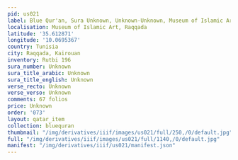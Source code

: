 ```yaml
---
pid: us021
label: Blue Qur'an, Sura Unknown, Unknown-Unknown, Museum of Islamic Art, Raqqada
localisation: Museum of Islamic Art, Raqqada
latitude: '35.612871'
longitude: '10.0695367'
country: Tunisia
city: Raqqada, Kairouan
inventory: Rutbi 196
sura_number: Unknown
sura_title_arabic: Unknown
sura_title_english: Unknown
verse_recto: Unknown
verse_verso: Unknown
comments: 67 folios
price: Unknown
order: '073'
layout: qatar_item
collection: bluequran
thumbnail: "/img/derivatives/iiif/images/us021/full/250,/0/default.jpg"
full: "/img/derivatives/iiif/images/us021/full/1140,/0/default.jpg"
manifest: "/img/derivatives/iiif/us021/manifest.json"
---
```

